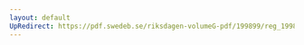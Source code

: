 ```yaml
---
layout: default
UpRedirect: https://pdf.swedeb.se/riksdagen-volumeG-pdf/199899/reg_199899/reg_199899_0294.pdf
---
```

